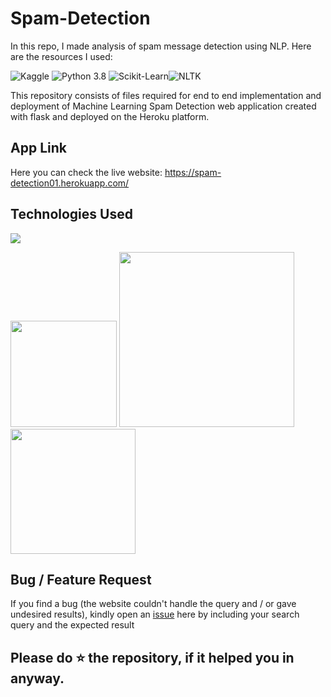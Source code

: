 # Spam-Detection
In this repo, I made analysis of spam message detection using NLP. Here are the resources I used:

![Kaggle](https://img.shields.io/badge/Dataset-Kaggle-blue.svg) ![Python 3.8](https://img.shields.io/badge/Python-3.8-brightgreen.svg) ![Scikit-Learn](https://img.shields.io/badge/Libraries-ScikitLearn-orange.svg)![NLTK](https://img.shields.io/badge/NLTK-coral.svg)

This repository consists of files required for end to end implementation and deployment of Machine Learning Spam Detection web application created with flask and deployed on the Heroku platform.

## App Link
Here you can check the live website:
https://spam-detection01.herokuapp.com/

## Technologies Used

![](https://forthebadge.com/images/badges/made-with-python.svg)

[<img target="_blank" src="https://flask.palletsprojects.com/en/1.1.x/_images/flask-logo.png" width=170>](https://flask.palletsprojects.com/en/1.1.x/) [<img target="_blank" src="https://number1.co.za/wp-content/uploads/2017/10/gunicorn_logo-300x85.png" width=280>](https://gunicorn.org) [<img target="_blank" src="https://scikit-learn.org/stable/_static/scikit-learn-logo-small.png" width=200>](https://scikit-learn.org/stable/) 

## Bug / Feature Request

If you find a bug (the website couldn't handle the query and / or gave undesired results), kindly open an [issue](https://github.com/harshiitsingh/Spam-Detection/issues) here by including your search query and the expected result


## Please do ⭐ the repository, if it helped you in anyway.
